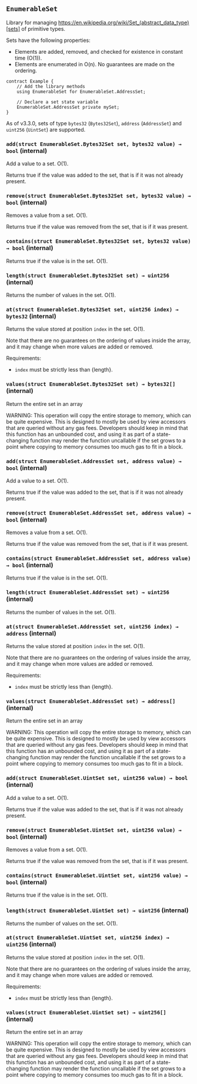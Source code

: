 ## `EnumerableSet`



Library for managing
https://en.wikipedia.org/wiki/Set_(abstract_data_type)[sets] of primitive
types.

Sets have the following properties:

- Elements are added, removed, and checked for existence in constant time
(O(1)).
- Elements are enumerated in O(n). No guarantees are made on the ordering.

```
contract Example {
    // Add the library methods
    using EnumerableSet for EnumerableSet.AddressSet;

    // Declare a set state variable
    EnumerableSet.AddressSet private mySet;
}
```

As of v3.3.0, sets of type `bytes32` (`Bytes32Set`), `address` (`AddressSet`)
and `uint256` (`UintSet`) are supported.


### `add(struct EnumerableSet.Bytes32Set set, bytes32 value) → bool` (internal)



Add a value to a set. O(1).

Returns true if the value was added to the set, that is if it was not
already present.

### `remove(struct EnumerableSet.Bytes32Set set, bytes32 value) → bool` (internal)



Removes a value from a set. O(1).

Returns true if the value was removed from the set, that is if it was
present.

### `contains(struct EnumerableSet.Bytes32Set set, bytes32 value) → bool` (internal)



Returns true if the value is in the set. O(1).

### `length(struct EnumerableSet.Bytes32Set set) → uint256` (internal)



Returns the number of values in the set. O(1).

### `at(struct EnumerableSet.Bytes32Set set, uint256 index) → bytes32` (internal)



Returns the value stored at position `index` in the set. O(1).

Note that there are no guarantees on the ordering of values inside the
array, and it may change when more values are added or removed.

Requirements:

- `index` must be strictly less than {length}.

### `values(struct EnumerableSet.Bytes32Set set) → bytes32[]` (internal)



Return the entire set in an array

WARNING: This operation will copy the entire storage to memory, which can be quite expensive. This is designed
to mostly be used by view accessors that are queried without any gas fees. Developers should keep in mind that
this function has an unbounded cost, and using it as part of a state-changing function may render the function
uncallable if the set grows to a point where copying to memory consumes too much gas to fit in a block.

### `add(struct EnumerableSet.AddressSet set, address value) → bool` (internal)



Add a value to a set. O(1).

Returns true if the value was added to the set, that is if it was not
already present.

### `remove(struct EnumerableSet.AddressSet set, address value) → bool` (internal)



Removes a value from a set. O(1).

Returns true if the value was removed from the set, that is if it was
present.

### `contains(struct EnumerableSet.AddressSet set, address value) → bool` (internal)



Returns true if the value is in the set. O(1).

### `length(struct EnumerableSet.AddressSet set) → uint256` (internal)



Returns the number of values in the set. O(1).

### `at(struct EnumerableSet.AddressSet set, uint256 index) → address` (internal)



Returns the value stored at position `index` in the set. O(1).

Note that there are no guarantees on the ordering of values inside the
array, and it may change when more values are added or removed.

Requirements:

- `index` must be strictly less than {length}.

### `values(struct EnumerableSet.AddressSet set) → address[]` (internal)



Return the entire set in an array

WARNING: This operation will copy the entire storage to memory, which can be quite expensive. This is designed
to mostly be used by view accessors that are queried without any gas fees. Developers should keep in mind that
this function has an unbounded cost, and using it as part of a state-changing function may render the function
uncallable if the set grows to a point where copying to memory consumes too much gas to fit in a block.

### `add(struct EnumerableSet.UintSet set, uint256 value) → bool` (internal)



Add a value to a set. O(1).

Returns true if the value was added to the set, that is if it was not
already present.

### `remove(struct EnumerableSet.UintSet set, uint256 value) → bool` (internal)



Removes a value from a set. O(1).

Returns true if the value was removed from the set, that is if it was
present.

### `contains(struct EnumerableSet.UintSet set, uint256 value) → bool` (internal)



Returns true if the value is in the set. O(1).

### `length(struct EnumerableSet.UintSet set) → uint256` (internal)



Returns the number of values on the set. O(1).

### `at(struct EnumerableSet.UintSet set, uint256 index) → uint256` (internal)



Returns the value stored at position `index` in the set. O(1).

Note that there are no guarantees on the ordering of values inside the
array, and it may change when more values are added or removed.

Requirements:

- `index` must be strictly less than {length}.

### `values(struct EnumerableSet.UintSet set) → uint256[]` (internal)



Return the entire set in an array

WARNING: This operation will copy the entire storage to memory, which can be quite expensive. This is designed
to mostly be used by view accessors that are queried without any gas fees. Developers should keep in mind that
this function has an unbounded cost, and using it as part of a state-changing function may render the function
uncallable if the set grows to a point where copying to memory consumes too much gas to fit in a block.


